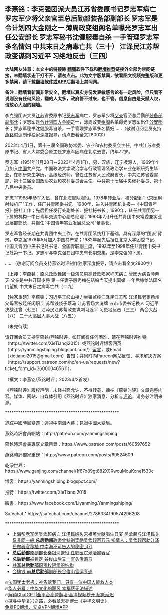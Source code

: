  <!-- 面包屑导航 --> <h2>李燕铭：李克强团派大员江苏省委原书记罗志军病亡 罗志军少将父亲官至总后勤部装备部副部长 罗志军是令计划四大金刚之一 薄周政变组阁名单曝光罗志军出任公安部长 罗志军秘书沈健服毒自杀 一手管理罗志军多名情妇 中共末日之病毒亡共（三十） 江泽民江苏帮政变谋刺习近平 习绝地反击（三四）</h2> <p class="notice"><b>大陆网友注意：本文中的链接除 <a href="https://github.com/bannedbook/fanqiang" >翻墙</a>软件下载和<a href="https://github.com/killgcd/justmysocks/blob/master/README.md">翻墙推荐</a>链接外全部为禁网链接，未翻墙状态下打不开，请勿点击。此为文字版禁闻，欲看图文视频完整版和更多禁闻，请下载<a href="https://github.com/bannedbook/fanqiang">翻墙软件或APP</a>后翻墙上禁闻网。</p><p>备注：翻墙看新闻非常安全，翻墙以真实身份发表敏感言论有一定风险，但只看不说则没有任何风险，翻的人太多，政府管不过来，也不管。信息自由是天赋人权，请放心大胆的翻墙。</b></p>  <div class="entry"> <p></p> <p></p> <p>李克强团派大员<a href="https://www.bannedbook.org/bnews/tag/%e6%b1%9f%e8%8b%8f/" class="st_tag internal_tag" rel="tag" title="标签 江苏 下的日志">江苏</a>省委原书记<a href="https://www.bannedbook.org/bnews/tag/%e7%bd%97%e5%bf%97%e5%86%9b/" class="st_tag internal_tag" rel="tag" title="标签 罗志军 下的日志">罗志军</a>病亡&#65292;罗志军少将<a href="https://www.bannedbook.org/bnews/tag/%E7%88%B6%E4%BA%B2/" class="st_tag internal_tag" rel="tag" title="标签 父亲 下的日志">父亲</a>官至总后勤部<a href="https://www.bannedbook.org/bnews/tag/%E8%A3%85%E5%A4%87%E9%83%A8/" class="st_tag internal_tag" rel="tag" title="标签 装备部 下的日志">装备部</a><a href="https://www.bannedbook.org/bnews/tag/%e5%89%af%e9%83%a8%e9%95%bf/" class="st_tag internal_tag" rel="tag" title="标签 副部长 下的日志">副部长</a>&#65307;罗志军是<a href="https://www.bannedbook.org/bnews/tag/%e4%bb%a4%e8%ae%a1%e5%88%92/" class="st_tag internal_tag" rel="tag" title="标签 令计划 下的日志">令计划</a><a href="https://www.bannedbook.org/bnews/tag/%e5%9b%9b%e5%a4%a7%e9%87%91%e5%88%9a/" class="st_tag internal_tag" rel="tag" title="标签 四大金刚 下的日志">四大金刚</a>之一&#65292;薄周政变<a href="https://www.bannedbook.org/bnews/tag/%E7%BB%84%E9%98%81/" class="st_tag internal_tag" rel="tag" title="标签 组阁 下的日志">组阁</a>名单曝光罗志军出任<a href="https://www.bannedbook.org/bnews/tag/%e5%85%ac%e5%ae%89%e9%83%a8/" class="st_tag internal_tag" rel="tag" title="标签 公安部 下的日志">公安部</a>长&#65307;罗志军秘书沈健服毒自杀&#65292;一手管理罗志军多名情妇&#8230;&#8230;&#65288;敬谢订阅会员支持<a href="https://www.bannedbook.org/bnews/tag/%e7%87%95%e9%93%ad%e6%97%b6%e8%af%84/" class="st_tag internal_tag" rel="tag" title="标签 燕铭时评 下的日志">燕铭时评</a>制作独家深度报导&#65292;请点击看全文2800字&#65289;</p> <p></p> <p>   2023年4月1日&#65292;第十三届全国政协常委&#12289;农业和农村委员会主任&#65292;中共江苏省委原书记&#12289;省人大常委会原主任罗志军因病在北京去世&#65292;终年72岁&#12290;</p> <p></p> <p>罗志军&#65288;1951年11月28日&#65293;2023年4月1日&#65289;&#65292;男&#65292;汉族&#65292;辽宁凌源人&#65292;1969年4月加入<span class='wp_keywordlink_affiliate'><a href="https://www.bannedbook.org/" title="中国" target="_blank">中国</a></span>共产党&#12290;中国政法大学政治学与行政管理系政治学专业在职研究生毕业&#65292;在职研究生学历&#65292;高级经济师&#12290;曾任江苏省人民政府省长&#65292;中共江苏省委書記&#65292;第十三届全国政协农业和农村委员会主任&#12290;中共第十七届中央候补委员&#12289;第十八届中央委员&#12290;</p> <p></p> <p>罗志军1968年参军入伍&#65292;曾在北海舰队服役&#12290;1978年转业后&#65292;被分配到&#8220;北京医用射线机厂&#8221;工作&#65292;任厂共青团委书记&#12290;1980年&#65292;进入共青团机关报&#8212;&#12298;中国青年报&#12299;报社工作&#65307;先后担任发行处副处长&#12289;报社秘书长&#65307;1990年&#65292;转任共青团另一下属的机构&#8212;中日青年交流中心副总经理&#65307;1993年2月升任共青团中央常委兼实业发展部部长&#65292;并担任&#8220;中国青年实业发展总公司&#8221;董事长&#12290;&nbsp;</p> <p></p>  <p>罗志军曾经长期在共青团中央工作&#65292;在共青团系统打下基础&#65292;具有深厚的&#8220;团派&#8221;背景&#12290;李克强1976年5月加入中国共产党&#65307;1982年起先后担任北京大学团委书记&#12289;中国共青团中央书记处书记&#12289;全国青联副主席&#12290;1993年至1998年任共青团中央书记处第一书记&#12290;罗志军与李克强在团中央有长期交集&#65292;是李克强的下属&#12290;</p> <p></p> <p>&#8230;&#8230;&#65288;敬谢订阅会员支持燕铭时评制作独家深度报导&#65292;请点击看全文2800字&#65289;</p> <p></p> <p>   &#65288;上接&#65306;李燕铭&#65306;原总政歌舞团一级演员男高音歌唱家程志病亡 曾因大病昏睡两天 父亲是中共开国少将 第一任妻子殷秀梅在结婚当天提出离婚 十年后嫁给法国名门望族 中共末日之病毒亡共&#65288;二九&#65289;</p> <p></p> <p>&#12304;独家重磅&#12305;李燕铭&#65306;习近平王岐山接力坐镇监控江泽民江苏帮 江泽民老家扬州父母官被贬任闲职 江苏帮钱袋子落马 江苏官场大洗牌 五市市委书记换人 习近平决战江曾&#65288;七三&#65289; 江泽民江苏帮政变谋刺习近平 习绝地反击&#65288;三三&#65289; 两会大战&#65288;八&#65289; 二十大<span class='wp_keywordlink_affiliate'><a href="https://www.bannedbook.org/bnews/ccpdope/" title="中共高层内幕" target="_blank">高层</a></span>人事大战&#65288;八五&#65289;&#65289;</p> <p></p> <p>&#65288;未完待续&#65289;</p> <p></p>  <p></p> <p><p>请订阅会员支持李燕铭/燕铭时评&#12290;如订阅有任何困难&#65292;请在燕铭时评推特&#65288;https://twitter.com/XieTianqi2015&#65289;或燕铭时评博客网页&#65288;https://yanmingshiping.blogspot.com/&#65289;<span class='wp_keywordlink'><a href="https://www.bannedbook.org/bnews/tougao/" title="留言" target="_blank">留言</a></span>&#65292;或Email&#65288;xietianqi2015@gmail.com&#65289;告知&#65307;并同时向Patreon网站反馈&#12289;寻求解决方案&#65288;https://support.patreon.com/hc/en-us/requests/new?ticket_form_id=360000465611&#65289;&#12290;&nbsp;</p> <p></p> <p>&#65288;撰文&#65306;李燕铭/燕铭时评&#65307;2023/4/2首发&#65289;</p> <p></p> <p>&#12298;燕铭时评&#12299;版权声明&#65306;未经书面允许&#65292;不得转载&#12289;摘抄&#12298;燕铭时评&#12299;文章完整内容&#12290;媒体&#12289;网站&#12289;自媒体引用&#12298;燕铭时评&#12299;独家消息&#12289;分析与<span class='wp_keywordlink_affiliate'><a href="https://www.bannedbook.org/bnews/comments/" title="新闻评论" target="_blank">评论</a></span>&#65292;请务必注明来源&#12290;</p> <p></p> <p><p class="MsoNormal"></p> <p class="MsoNormal">****************************************************</p> <p class="MsoNormal">追踪中國時局變遷&#65307;透視中南海內幕&#65307;見證中國大變局&#12290;</p>  <p class="MsoNormal">燕銘時評會員網站&#65306;http://patreon.com/yanmingshiping</p> <p class="MsoNormal">燕銘時評會員專享文章目錄&#65306;https://www.patreon.com/posts/60597652</p> <p class="MsoNormal">燕銘時評獨家重磅&#65306;https://www.patreon.com/posts/69524609</p> <p class="MsoNormal">乾淨世界&#65306;https://www.ganjing.com/channel/1f67o89gt882X0RwcuMouKcne1530c</p> <p class="MsoNormal">博客&#65306;https://yanmingshiping.blogspot.com/</p> <p class="MsoNormal">推特&#65306;https://twitter.com/XieTianqi2015</p> <p class="MsoNormal">臉書&#65306;https://www.facebook.com/Liyanming.Yanmingshiping/</p> <p class="MsoNormal">Safechat&#65306;https://safechat.com/channel/2786334190574296208</p> <p class="MsoNormal"> </p> <p>****************************************************</p>  <p></p> <!--<div id="taboola-mid-1"></div>--><ul class='op-related-articles' title='相关阅读'> <li><a href='https://www.bannedbook.org/bnews/comments/20210523/1552032.html' target='_blank'>上海帮老军医吴孟超病亡 江泽民姘头宋祖英曾献唱生日宴 吴孟超与江泽民关系非同一般 <b>总后勤部</b>政委曾特别奖励吴孟超百万元 知情人：吴孟超帮助江泽民做器官移植 中南海不可告人的秘密_371</a></li> <li><a href='https://www.bannedbook.org/bnews/sohnews/20150102/348776.html' target='_blank'><b>总后勤部</b>原副部长秦银河退役 任职医院涉活摘器官</a></li> <li><a href='https://www.bannedbook.org/bnews/sohnews/20141111/326509.html' target='_blank'><b>总后勤部</b>被锁定 谷俊山后又一军头传落马</a></li> <li><a href='https://www.bannedbook.org/bnews/cnnews/aboluonews/20140116/222275.html' target='_blank'>共军<b>总后勤部</b>职责权限组织结构</a></li> <li><a href='https://www.bannedbook.org/bnews/cnnews/aboluonews/20130902/171599.html' target='_blank'>会搞钱 前<b>总后勤部</b>副部长谷俊山官运亨通</a></li> </ul> <p class="texttj"> 🔥<a href="https://www.bannedbook.org/bnews/ssgc/20230219/1850782.html" target="_blank">法国犹太老板：神告诉我们，只有一位中国人能救人类</a><br/> 🔥<a href="https://www.bannedbook.org/bnews/comments/20220220/1694796.html" target="_blank">华人必看：中华文化的飓风 幸福感无法描述</a><br/> 🔥<a href="https://github.com/bannedbook/fanqiang/wiki/V2ray%E6%9C%BA%E5%9C%BA" target="_blank">解锁ChatGPT|全平台高速翻墙:高清视频秒开,超低延迟</a><br/> 🔥<a href="https://www.bannedbook.org/bnews/comments/20220808/1768773.html" target="_blank">探寻中华复兴之路，必看章天亮博士《中华文明史》</a><br/> <a href="https://github.com/bannedbook/fanqiang/wiki/%E7%A6%81%E9%97%BB%E7%BD%91%E5%AE%89%E5%8D%93%E7%BF%BB%E5%A2%99%E6%96%B0%E9%97%BBAPP" target="_blank">免费PC翻墙、安卓VPN翻墙APP</a><br/> </p><p> </p><a name='sharetosocial'></a> <div style="margin-bottom:5px;padding-bottom:5px;clear:both"> <div id="archive-pix-1" class="banner-ads"> <!-- AuctionX Display platform tag START --> <div id="27602x728x90x621x_ADSLOT1" clicktrack="%%CLICK_URL_ESC%%"></div>  <!-- AuctionX Display platform tag END --> </div> <div id="archive-pix-2" class="banner-ads"> <!-- AuctionX Display platform tag START --> <div id="27556x300x250x621x_ADSLOT1" clicktrack="%%CLICK_URL_ESC%%" style="margin:0 auto;text-align:center"></div>  <!-- AuctionX Display platform tag END --> </div> </div>  <div id="archive-pix-1" class="banner-ads"> <!-- AuctionX Display platform tag START --> <div id="27603x728x90x621x_ADSLOT1" clicktrack="%%CLICK_URL_ESC%%"></div>  <!-- AuctionX Display platform tag END --> </div> </div><!--END ENTRY--> 